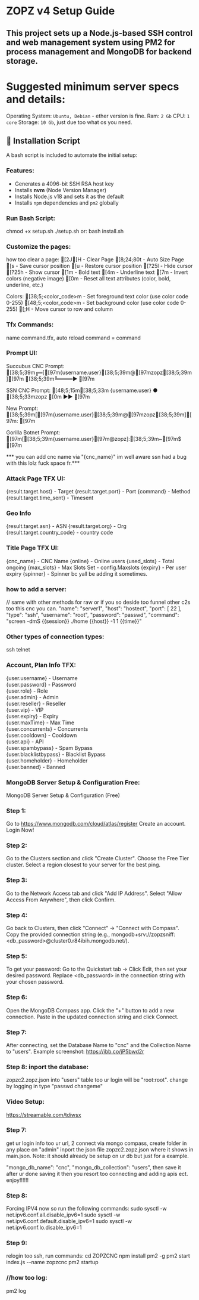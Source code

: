 # ZOPZ v4 Setup Guide
This project sets up a Node.js-based SSH control and web management system
using PM2 for process management and MongoDB for backend storage.
---
# Suggested minimum server specs and details:
Operating System: `Ubuntu, Debian` - ether version is fine.
Ram: `2 Gb`
CPU: `1 core`
Storage: `10 Gb`, just due too what os you need.

## 🔧 Installation Script
A bash script is included to automate the initial setup:

### Features:
- Generates a 4096-bit SSH RSA host key
- Installs **nvm** (Node Version Manager)
- Installs Node.js v18 and sets it as the default
- Installs `npm` dependencies and `pm2` globally

### Run Bash Script:
chmod +x setup.sh
./setup.sh
or:
bash install.sh

### Customize the pages:
how too clear a page:
[2J[H     - Clear Page
[8;24;80t   - Auto Size Page
[s          - Save cursor position
[u          - Restore cursor position
[?25l       - Hide cursor
[?25h       - Show cursor
[1m         - Bold text
[4m         - Underline text
[7m         - Invert colors (negative image)
[0m         - Reset all text attributes (color, bold, underline, etc.)

Colors:
[38;5;<color_code>m   - Set foreground text color (use color code 0-255)
[48;5;<color_code>m   - Set background color (use color code 0-255)
[<row>;<column>H      - Move cursor to row <row> and column <column>

### Tfx Commands:
name command.tfx, auto reload command = command

### Prompt UI:
Succubus CNC Prompt:
[38;5;39m╔═[[97m{username.user}[38;5;39m@[97mzopz[38;5;39m][97m
[38;5;39m╚════► [97m

SSN CNC Prompt:
[48;5;15m[38;5;33m {username.user} ● [38;5;33mzopz [0m ►► [97m

New Prompt:
[38;5;39m[[97m{username.user}[38;5;39m@[97mzopz[38;5;39m][97m: [97m

Gorilla Botnet Prompt:
[97m[[38;5;39m{username.user}[97m@zopz]:[38;5;39m~[97m$ [97m

*** you can add cnc name via "{cnc_name}" im well aware ssn had a bug with this lolz fuck space fr.***

### Attack Page TFX UI:
{result.target.host}         - Target
{result.target.port}         - Port
{command}                    - Method
{result.target.time_sent}    - Timesent

### Geo Info
{result.target.asn}          - ASN
{result.target.org}          - Org
{result.target.country_code} - country code

### Title Page TFX UI:
{cnc_name}                   - CNC Name
{online}                     - Online users
{used_slots}                 - Total ongoing
{max_slots}                  - Max Slots Set - config.Maxslots
{expiry}                     - Per user expiry
{spinner}                    - Spinner bc yall be adding it sometimes.

### how to add a server:
// same with other methods for raw or if you so deside too funnel other c2s too this cnc you can.
"name": "server1",
"host": "hostect",
"port": [
  22
],
"type": "ssh",
"username": "root",
"password": "passwd",
"command": "screen -dmS {{session}} ./home {{host}} -1 1 {{time}}"

### Other types of connection types:
ssh
telnet

### Account, Plan Info TFX:
{user.username}              - Username  
{user.password}              - Password  
{user.role}                  - Role  
{user.admin}                 - Admin  
{user.reseller}              - Reseller  
{user.vip}                   - VIP  
{user.expiry}                - Expiry  
{user.maxTime}               - Max Time  
{user.concurrents}           - Concurrents  
{user.cooldown}              - Cooldown  
{user.api}                   - API  
{user.spambypass}            - Spam Bypass  
{user.blacklistbypass}       - Blacklist Bypass  
{user.homeholder}            - Homeholder  
{user.banned}                - Banned  

### MongoDB Server Setup & Configuration Free:
MongoDB Server Setup & Configuration (Free)

### Step 1:
Go to https://www.mongodb.com/cloud/atlas/register
Create an account.
Login Now!

### Step 2:
Go to the Clusters section and click "Create Cluster".
Choose the Free Tier cluster.
Select a region closest to your server for the best ping.

### Step 3:
Go to the Network Access tab and click "Add IP Address".
Select "Allow Access From Anywhere", then click Confirm.

### Step 4:
Go back to Clusters, then click "Connect" → "Connect with Compass".
Copy the provided connection string (e.g.,
mongodb+srv://zopzsniff:<db_password>@cluster0.r84ibih.mongodb.net/).

### Step 5:
To get your password:
Go to the Quickstart tab → Click Edit, then set your desired password.
Replace <db_password> in the connection string with your chosen password.

### Step 6:
Open the MongoDB Compass app.
Click the "+" button to add a new connection.
Paste in the updated connection string and click Connect.

### Step 7:
After connecting, set the Database Name to "cnc" and the Collection Name to "users".
Example screenshot: https://ibb.co/jP5bwd2r

### Step 8: inport the database: 
zopzc2.zopz.json into "users" table too ur login will be "root:root".
change by logging in type "passwd changeme"

### Video Setup:
https://streamable.com/tdiwsx

### Step 7:
 get ur login info too ur url, 2 connect via mongo compass, create folder in any place on "admin" inport the json file zopzc2.zopz.json
where it shows in main.json.
Note: it should already be setup on ur db but just for a example.

"mongo_db_name": "cnc",
"mongo_db_collection": "users",
then save it after ur done saving it then you resort too connecting and adding apis ect. enjoy!!!!!!

### Step 8: 
Forcing IPV4 now so run the following commands:
sudo sysctl -w net.ipv6.conf.all.disable_ipv6=1
sudo sysctl -w net.ipv6.conf.default.disable_ipv6=1
sudo sysctl -w net.ipv6.conf.lo.disable_ipv6=1

### Step 9:
relogin too ssh, run commands:
cd ZOPZCNC
npm install pm2 -g
pm2 start index.js --name zopzcnc
pm2 startup

### //how too log:
pm2 log